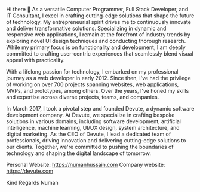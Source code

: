 Hi there 👋
As a versatile Computer Programmer, Full Stack Developer, and IT Consultant, I excel in crafting cutting-edge solutions that shape the future of technology. My entrepreneurial spirit drives me to continuously innovate and deliver transformative solutions. Specializing in dynamic and responsive web applications, I remain at the forefront of industry trends by exploring novel UI design techniques and conducting thorough research. While my primary focus is on functionality and development, I am deeply committed to crafting user-centric experiences that seamlessly blend visual appeal with practicality.

With a lifelong passion for technology, I embarked on my professional journey as a web developer in early 2012. Since then, I've had the privilege of working on over 700 projects spanning websites, web applications, MVPs, and prototypes, among others. Over the years, I've honed my skills and expertise across diverse projects, teams, and companies.

In March 2017, I took a pivotal step and founded Devute, a dynamic software development company. At Devute, we specialize in crafting bespoke solutions in various domains, including software development, artificial intelligence, machine learning, UI/UX design, system architecture, and digital marketing. As the CEO of Devute, I lead a dedicated team of professionals, driving innovation and delivering cutting-edge solutions to our clients. Together, we're committed to pushing the boundaries of technology and shaping the digital landscape of tomorrow.

Personal Website: https://numanhussain.com
Company website: https://devute.com

Kind Regards
Numan
